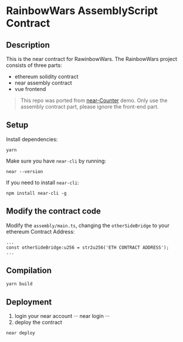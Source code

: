 # RainbowWars AssemblyScript Contract

## Description
This is the near contract for RawinbowWars. The RainbowWars project consists of three parts:
- ethereum solidity contract
- near assembly contract
- vue frontend

> This repo was ported from [near-Counter][counter] demo. Only use the assembly contract part, please ignore the front-end part.

## Setup
Install dependencies:

```
yarn
```

Make sure you have `near-cli` by running:

```
near --version
```

If you need to install `near-cli`:

```
npm install near-cli -g
```

## Modify the contract code
Modify the `assembly/main.ts`, changing the `otherSideBridge` to your ethereum Contract Address:
```
...
const otherSideBridge:u256 = str2u256('ETH CONTRACT ADDRESS');
...
```

## Compilation
```
yarn build
```

## Deployment
1. login your near account
···
near login
···
2. deploy the contract
```
near deploy
```

[counter]: https://github.com/near-examples/counter